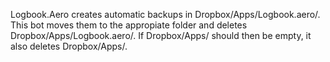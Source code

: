 Logbook.Aero creates automatic backups in Dropbox/Apps/Logbook.aero/.
This bot moves them to the appropiate folder and deletes Dropbox/Apps/Logbook.aero/.
If Dropbox/Apps/ should then be empty, it also deletes Dropbox/Apps/.